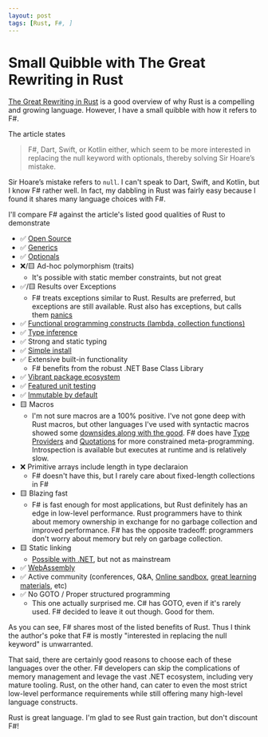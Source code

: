 ```yaml
---
layout: post
tags: [Rust, F#, ]
---
```


# Small Quibble with The Great Rewriting in Rust
[The Great Rewriting in Rust](https://deprogrammaticaipsum.com/the-great-rewriting-in-rust/) is a good overview of why Rust is a compelling and growing language.
However, I have a small quibble with how it refers to F#.

The article states
> F#, Dart, Swift, or Kotlin either, which seem to be more interested in replacing the null keyword with optionals, thereby solving Sir Hoare’s mistake.

Sir Hoare’s mistake refers to `null`. I can't speak to Dart, Swift, and Kotlin, but I know F# rather well. In fact, my dabbling in Rust was fairly easy because I found it shares many language choices with F#.

I'll compare F# against the article's listed good qualities of Rust to demonstrate

- ✅ [Open Source](https://github.com/dotnet/fsharp)
- ✅ [Generics](https://fsharpforfunandprofit.com/posts/completeness-anything-csharp-can-do/#generics)
- ✅ [Optionals](https://fsharpforfunandprofit.com/posts/the-option-type/)
- ❌/🟨 Ad-hoc polymorphism (traits)
  - It's possible with static member constraints, but not great
- ✅/🟨 Results over Exceptions
  - F# treats exceptions similar to Rust. Results are preferred, but exceptions are still available. Rust also has exceptions, but calls them [panics](https://doc.rust-lang.org/std/macro.panic.html)
- ✅ [Functional programming constructs (lambda, collection functions)](https://docs.microsoft.com/en-us/dotnet/fsharp/tutorials/functional-programming-concept)
- ✅ [Type inference](https://fsharpforfunandprofit.com/posts/conciseness-type-inference/)
- ✅ Strong and static typing
- ✅ [Simple install](https://docs.microsoft.com/en-us/dotnet/core/install/windows?tabs=net60)
- ✅ Extensive built-in functionality
  - F# benefits from the robust .NET Base Class Library
- ✅ [Vibrant package ecosystem](http://nuget.org/)
- ✅ [Featured unit testing](https://docs.microsoft.com/en-us/dotnet/core/tools/dotnet-test)
- ✅ [Immutable by default](https://docs.microsoft.com/en-us/dotnet/fsharp/tutorials/functional-programming-concepts#immutability)
- 🟨 Macros
  - I'm not sure macros are a 100% positive. I've not gone deep with Rust macros, but other languages I've used with syntactic macros showed some [downsides along with the good](../_posts/2021-09-17-Macros-not-a-clear-win.md). F# does have [Type Providers](https://docs.microsoft.com/en-us/dotnet/fsharp/tutorials/type-providers/) and [Quotations](https://docs.microsoft.com/en-us/dotnet/fsharp/language-reference/code-quotations) for more constrained meta-programming. Introspection is available but executes at runtime and is relatively slow.
- ❌ Primitive arrays include length in type declaraion
  - F# doesn't have this, but I rarely care about fixed-length collections in F#
- 🟨 Blazing fast
  - F# is fast enough for most applications, but Rust definitely has an edge in low-level performance. Rust programmers have to think about memory ownership in exchange for no garbage collection and improved performance. F# has the opposite tradeoff: programmers don't worry about memory but rely on garbage collection.
- 🟨 Static linking
  - [Possible with .NET](https://stackoverflow.com/questions/1868449/static-linking-of-libraries-created-on-c-sharp-net), but not as mainstream
- ✅ [WebAssembly](https://fsbolero.io/)
- ✅ Active community (conferences, Q&A, [Online sandbox](https://try.fsharp.org/), [great learning materials](https://fsharpforfunandprofit.com/), etc)
- ✅ No GOTO / Proper structured programming
  - This one actually surprised me. C# has GOTO, even if it's rarely used. F# decided to leave it out though. Good for them.


As you can see, F# shares most of the listed benefits of Rust. Thus I think the author's poke that F# is mostly "interested in replacing the null keyword" is unwarranted.

That said, there are certainly good reasons to choose each of these languages over the other. F# developers can skip the complications of memory management and levage the vast .NET ecosystem, including very mature tooling. Rust, on the other hand, can cater to even the most strict low-level performance requirements while still offering many high-level language constructs.

Rust is great language. I'm glad to see Rust gain traction, but don't discount F#!